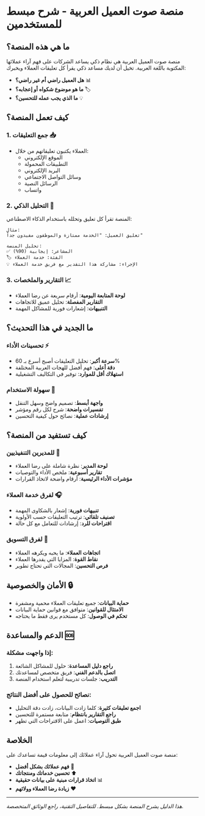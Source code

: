 
# منصة صوت العميل العربية - شرح مبسط للمستخدمين

## ما هي هذه المنصة؟

منصة صوت العميل العربية هي نظام ذكي يساعد الشركات على فهم آراء عملائها المكتوبة باللغة العربية. تخيل أن لديك مساعد ذكي يقرأ كل تعليقات العملاء ويخبرك:

- **هل العميل راضي أم غير راضي؟** 📊
- **ما هو موضوع شكواه أو إعجابه؟** 🏷️
- **ما الذي يجب عمله للتحسين؟** 💡

## كيف تعمل المنصة؟

### 1. جمع التعليقات 📥
- العملاء يكتبون تعليقاتهم من خلال:
  - الموقع الإلكتروني
  - التطبيقات المحمولة
  - البريد الإلكتروني
  - وسائل التواصل الاجتماعي
  - الرسائل النصية
  - واتساب

### 2. التحليل الذكي 🤖
المنصة تقرأ كل تعليق وتحلله باستخدام الذكاء الاصطناعي:

```
مثال:
تعليق العميل: "الخدمة ممتازة والموظفون مفيدون جداً"

تحليل المنصة:
✅ المشاعر: إيجابية (90%)
🏷️ الفئة: خدمة العملاء
💡 الإجراء: مشاركة هذا التقدير مع فريق خدمة العملاء
```

### 3. التقارير والملخصات 📈
- **لوحة المتابعة اليومية**: أرقام سريعة عن رضا العملاء
- **التقارير المفصلة**: تحليل عميق للاتجاهات
- **التنبيهات**: إشعارات فورية للمشاكل المهمة

## ما الجديد في هذا التحديث؟

### تحسينات الأداء ⚡
- **سرعة أكبر**: تحليل التعليقات أصبح أسرع بـ 60%
- **دقة أعلى**: فهم أفضل للهجات العربية المختلفة
- **استهلاك أقل للموارد**: توفير في التكاليف التشغيلية

### سهولة الاستخدام 🎯
- **واجهة أبسط**: تصميم واضح وسهل التنقل
- **تفسيرات واضحة**: شرح لكل رقم ومؤشر
- **إرشادات عملية**: نصائح حول كيفية التحسين

## كيف تستفيد من المنصة؟

### للمديرين التنفيذيين 👔
- **لوحة المدير**: نظرة شاملة على رضا العملاء
- **تقارير أسبوعية**: ملخص الأداء والتوصيات
- **مؤشرات الأداء الرئيسية**: أرقام واضحة لاتخاذ القرارات

### لفرق خدمة العملاء 🎧
- **تنبيهات فورية**: إشعار بالشكاوى المهمة
- **تصنيف تلقائي**: ترتيب التعليقات حسب الأولوية
- **اقتراحات للرد**: إرشادات للتعامل مع كل حالة

### لفرق التسويق 📢
- **اتجاهات العملاء**: ما يحبه ويكرهه العملاء
- **نقاط القوة**: المزايا التي يقدرها العملاء
- **فرص التحسين**: المجالات التي تحتاج تطوير

## الأمان والخصوصية 🔒

- **حماية البيانات**: جميع تعليقات العملاء محمية ومشفرة
- **الامتثال للقوانين**: متوافق مع قوانين حماية البيانات
- **تحكم في الوصول**: كل مستخدم يرى فقط ما يحتاجه

## الدعم والمساعدة 🆘

### إذا واجهت مشكلة:
1. **راجع دليل المساعدة**: حلول للمشاكل الشائعة
2. **اتصل بالدعم الفني**: فريق متخصص لمساعدتك
3. **التدريب**: جلسات تدريبية لتعلم استخدام المنصة

### نصائح للحصول على أفضل النتائج:
- **اجمع تعليقات كثيرة**: كلما زادت البيانات، زادت دقة التحليل
- **راجع التقارير بانتظام**: متابعة مستمرة للتحسين
- **طبق التوصيات**: اعمل على الاقتراحات التي تظهر

## الخلاصة

منصة صوت العميل العربية تحول آراء عملائك إلى معلومات قيمة تساعدك على:
- **فهم عملائك بشكل أفضل** 🎯
- **تحسين خدماتك ومنتجاتك** ⬆️  
- **اتخاذ قرارات مبنية على بيانات حقيقية** 📊
- **زيادة رضا العملاء وولائهم** ❤️

---

*هذا الدليل يشرح المنصة بشكل مبسط. للتفاصيل التقنية، راجع الوثائق المتخصصة.*

